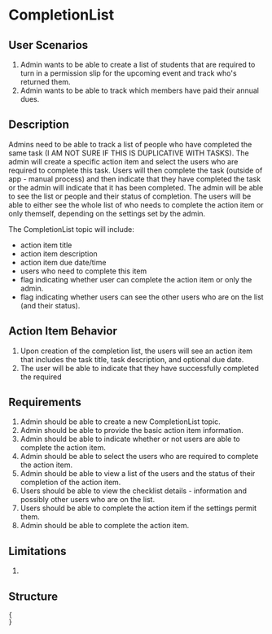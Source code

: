 CompletionList
==============

User Scenarios
--------------
1. Admin wants to be able to create a list of students that are required to turn in a permission slip for the upcoming event and track who's returned them.
2. Admin wants to be able to track which members have paid their annual dues.

Description
-----------
Admins need to be able to track a list of people who have completed the same task (I AM NOT SURE IF THIS IS DUPLICATIVE WITH TASKS).  The admin will create a specific action item and select the users who are required to complete this task.  Users will then complete the task (outside of app - manual process) and then indicate that they have completed the task or the admin will indicate that it has been completed.  The admin will be able to see the list or people and their status of completion.  The users will be able to either see the whole list of who needs to complete the action item or only themself, depending on the settings set by the admin.

The CompletionList topic will include:
- action item title
- action item description
- action item due date/time
- users who need to complete this item
- flag indicating whether user can complete the action item or only the admin.
- flag indicating whether users can see the other users who are on the list (and their status).

Action Item Behavior
--------------------
1. Upon creation of the completion list, the users will see an action item that includes the task title, task description, and optional due date.
2. The user will be able to indicate that they have successfully completed the required 

Requirements
------------
1. Admin should be able to create a new CompletionList topic.
2. Admin should be able to provide the basic action item information.
3. Admin should be able to indicate whether or not users are able to complete the action item.
4. Admin should be able to select the users who are required to complete the action item.
5. Admin should be able to view a list of the users and the status of their completion of the action item.
6. Users should be able to view the checklist details - information and possibly other users who are on the list.
7. Users should be able to complete the action item if the settings permit them.
8. Admin should be able to complete the action item.

Limitations
-----------
1. 

Structure
---------
```
{
}
```

